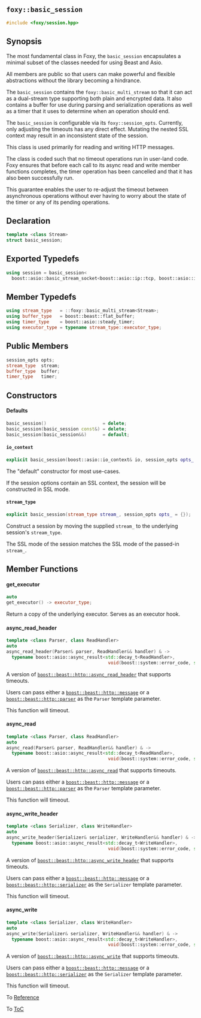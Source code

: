 ## `foxy::basic_session`

```c++
#include <foxy/session.hpp>
```

## Synopsis

The most fundamental class in Foxy, the `basic_session` encapsulates a minimal subset of the classes
needed for using Beast and Asio.

All members are public so that users can make powerful and flexible abstractions without the library
becoming a hindrance.

The `basic_session` contains the `foxy::basic_multi_stream` so that it can act as a dual-stream type
supporting both plain and encrypted data. It also contains a buffer for use during parsing and
serialization operations as well as a timer that it uses to determine when an operation should end.

The `basic_session` is configurable via its `foxy::session_opts`. Currently, only adjusting the
timeouts has any direct effect. Mutating the nested SSL context may result in an inconsistent state
of the session.

This class is used primarily for reading and writing HTTP messages.

The class is coded such that no timeout operations run in user-land code. Foxy ensures that before
each call to its async read and write member functions completes, the timer operation has been
cancelled and that it has also been successfully run.

This guarantee enables the user to re-adjust the timeout between asynchronous operations without
ever having to worry about the state of the timer or any of its pending operations.

## Declaration

```c++
template <class Stream>
struct basic_session;
```

## Exported Typedefs

```c++
using session = basic_session<
  boost::asio::basic_stream_socket<boost::asio::ip::tcp, boost::asio::io_context::executor_type>>;
```

## Member Typedefs

```c++
using stream_type   = ::foxy::basic_multi_stream<Stream>;
using buffer_type   = boost::beast::flat_buffer;
using timer_type    = boost::asio::steady_timer;
using executor_type = typename stream_type::executor_type;
```

## Public Members

```c++
session_opts opts;
stream_type  stream;
buffer_type  buffer;
timer_type   timer;
```

## Constructors

#### Defaults

```c++
basic_session()                     = delete;
basic_session(basic_session const&) = delete;
basic_session(basic_session&&)      = default;
```

#### `io_context`

```c++
explicit basic_session(boost::asio::io_context& io, session_opts opts_ = {});
```

The "default" constructor for most use-cases.

If the session options contain an SSL context, the session will be constructed in SSL mode.

#### `stream_type`

```c++
explicit basic_session(stream_type stream_, session_opts opts_ = {});
```

Construct a session by moving the supplied `stream_` to the underlying session's `stream_type`.

The SSL mode of the session matches the SSL mode of the passed-in `stream_`.

## Member Functions

#### get_executor

```c++
auto
get_executor() -> executor_type;
```

Return a copy of the underlying executor. Serves as an executor hook.

#### async_read_header

```c++
template <class Parser, class ReadHandler>
auto
async_read_header(Parser& parser, ReadHandler&& handler) & ->
  typename boost::asio::async_result<std::decay_t<ReadHandler>,
                                      void(boost::system::error_code, std::size_t)>::return_type;
```

A version of [`boost::beast::http::async_read_header`](https://www.boost.org/doc/libs/release/libs/beast/doc/html/beast/ref/boost__beast__http__async_read_header.html)
that supports timeouts.

Users can pass either a [`boost::beast::http::message`](https://www.boost.org/doc/libs/release/libs/beast/doc/html/beast/ref/boost__beast__http__message.html)
or a [`boost::beast::http::parser`](https://www.boost.org/doc/libs/release/libs/beast/doc/html/beast/ref/boost__beast__http__parser.html)
as the `Parser` template parameter.

This function will timeout.

#### async_read

```c++
template <class Parser, class ReadHandler>
auto
async_read(Parser& parser, ReadHandler&& handler) & ->
  typename boost::asio::async_result<std::decay_t<ReadHandler>,
                                      void(boost::system::error_code, std::size_t)>::return_type;
```

A version of [`boost::beast::http::async_read`](https://www.boost.org/doc/libs/release/libs/beast/doc/html/beast/ref/boost__beast__http__async_read.html)
that supports timeouts.

Users can pass either a [`boost::beast::http::message`](https://www.boost.org/doc/libs/release/libs/beast/doc/html/beast/ref/boost__beast__http__message.html)
or a [`boost::beast::http::parser`](https://www.boost.org/doc/libs/release/libs/beast/doc/html/beast/ref/boost__beast__http__parser.html)
as the `Parser` template parameter.

This function will timeout.

#### async_write_header

```c++
template <class Serializer, class WriteHandler>
auto
async_write_header(Serializer& serializer, WriteHandler&& handler) & ->
  typename boost::asio::async_result<std::decay_t<WriteHandler>,
                                      void(boost::system::error_code, std::size_t)>::return_type;
```

A version of [`boost::beast::http::async_write_header`](https://www.boost.org/doc/libs/release/libs/beast/doc/html/beast/ref/boost__beast__http__async_write_header.html)
that supports timeouts.

Users can pass either a [`boost::beast::http::message`](https://www.boost.org/doc/libs/release/libs/beast/doc/html/beast/ref/boost__beast__http__message.html)
or a [`boost::beast::http::serializer`](https://www.boost.org/doc/libs/release/libs/beast/doc/html/beast/ref/boost__beast__http__serializer.html)
as the `Serializer` template parameter.

This function will timeout.

#### async_write

```c++
template <class Serializer, class WriteHandler>
auto
async_write(Serializer& serializer, WriteHandler&& handler) & ->
  typename boost::asio::async_result<std::decay_t<WriteHandler>,
                                      void(boost::system::error_code, std::size_t)>::return_type;
```

A version of [`boost::beast::http::async_write`](https://www.boost.org/doc/libs/release/libs/beast/doc/html/beast/ref/boost__beast__http__async_write.html)
that supports timeouts.

Users can pass either a [`boost::beast::http::message`](https://www.boost.org/doc/libs/release/libs/beast/doc/html/beast/ref/boost__beast__http__message.html)
or a [`boost::beast::http::serializer`](https://www.boost.org/doc/libs/release/libs/beast/doc/html/beast/ref/boost__beast__http__serializer.html)
as the `Serializer` template parameter.

This function will timeout.

To [Reference](../reference.md#Reference)

To [ToC](../index.md#Table-of-Contents)
